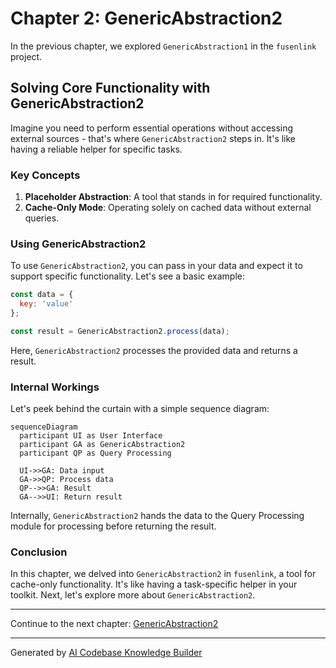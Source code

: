 # Chapter 2: GenericAbstraction2

In the previous chapter, we explored `GenericAbstraction1` in the `fusenlink` project.

## Solving Core Functionality with GenericAbstraction2

Imagine you need to perform essential operations without accessing external sources - that's where `GenericAbstraction2` steps in. It's like having a reliable helper for specific tasks.

### Key Concepts
1. **Placeholder Abstraction**: A tool that stands in for required functionality.
2. **Cache-Only Mode**: Operating solely on cached data without external queries.

### Using GenericAbstraction2

To use `GenericAbstraction2`, you can pass in your data and expect it to support specific functionality. Let's see a basic example:

```javascript
const data = {
  key: 'value'
};

const result = GenericAbstraction2.process(data);
```

Here, `GenericAbstraction2` processes the provided data and returns a result.

### Internal Workings

Let's peek behind the curtain with a simple sequence diagram:

```mermaid
sequenceDiagram
  participant UI as User Interface
  participant GA as GenericAbstraction2
  participant QP as Query Processing

  UI->>GA: Data input
  GA->>QP: Process data
  QP-->>GA: Result
  GA-->>UI: Return result
```

Internally, `GenericAbstraction2` hands the data to the Query Processing module for processing before returning the result.

### Conclusion

In this chapter, we delved into `GenericAbstraction2` in `fusenlink`, a tool for cache-only functionality. It's like having a task-specific helper in your toolkit. Next, let's explore more about `GenericAbstraction2`.

---

Continue to the next chapter: [GenericAbstraction2](02_genericabstraction2.md)

---

Generated by [AI Codebase Knowledge Builder](https://github.com/The-Pocket/Tutorial-Codebase-Knowledge)